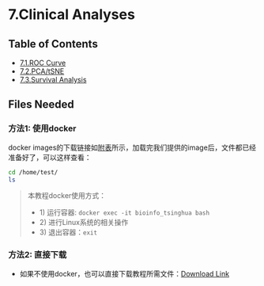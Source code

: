 # 7.Clinical Analyses

## Table of Contents

* [7.1.ROC Curve](roc_curve.md)
* [7.2.PCA/tSNE](pca_tsne.md)
* [7.3.Survival Analysis](survival_analysis.md)

## Files Needed

### 方法1: 使用docker

docker images的下载链接如[附表](../../appendix/appendix-iv.-teaching.md#teaching-docker)所示，加载完我们提供的image后，文件都已经准备好了，可以这样查看：

```bash
cd /home/test/
ls
```

> 本教程docker使用方式：
>
> * 1\) 运行容器:  `docker exec -it bioinfo_tsinghua bash`
> * 2\) 进行Linux系统的相关操作
> * 3\) 退出容器：`exit`

### 方法2: 直接下载

* 如果不使用docker，也可以直接下载教程所需文件：[Download Link](https://github.com/lulab/teaching_book/tree/master/files/PART_III/7.clinical_analysis)

